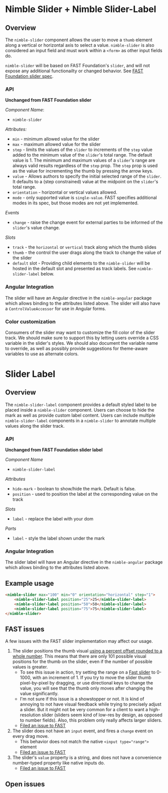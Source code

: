 # Nimble Slider + Nimble Slider-Label

## Overview

The `nimble-slider` component allows the user to move a `thumb` element along a vertical or horizontal axis to select a value. `nimble-slider` is also considered an input field and must work within a `<form>` as other input fields do.

`nimble-slider` will be based on FAST Foundation's `slider`, and will not expose any additional functionailty or changed behavior. See [FAST Foundation slider spec](https://github.com/microsoft/fast/blob/master/packages/web-components/fast-foundation/src/slider/slider.spec.md).

### API

**Unchanged from FAST Foundation slider**

*Component Name*:
- `nimble-slider`

*Attributes:*
- `min` - minimum allowed value for the slider
- `max` - maximum allowed value for the slider
- `step` - limits the values of the `slider` to increments of the `step` value added to the minimum value of the 
`slider`'s total range.  The default value is 1. The minimum and maximum values of a `slider`'s range are always valid results regardless of the `step` prop. The `step` prop is used as the value for incrementing the thumb by pressing the arrow keys.
 - `value` - Allows authors to specify the initial selected range of the `slider`.  It defaults to a (step constrained) value at the midpoint on the `slider`'s total range.
 - `orientation` - horizontal or vertical values allowed.
 - `mode` - only supported value is `single-value`. FAST specifies additional modes in its spec, but those modes are not yet implemented.

*Events*
- `change` - raise the change event for external parties to be informed of the `slider`'s value change.

*Slots*
- `track` - the `horizontal` or `vertical` track along which the thumb slides
- `thumb` - the control the user drags along the track to change the value of the slider
- `default` slot - Providing child elements to the `nimble-slider` will be hosted in the default slot and presented as track labels. See `nimble-slider-label` below.

### Angular Integration

The slider will have an Angular directive in the `nimble-angular` package which allows binding to the attributes listed above. The slider will also have a `ControlValueAccessor` for use in Angular forms.

### Color customization

Consumers of the slider may want to customize the fill color of the slider track. We should make sure to support this by letting users override a CSS variable in the slider's styles. We should also document the variable name to override, as well as possibly provide suggestions for theme-aware variables to use as alternate colors. 

# Slider Label

## Overview

The `nimble-slider-label` component provides a default styled label to be placed inside a `nimble-slider` component. Users can choose to hide the mark as well as provide custom label content. Users can include multiple `nimble-slider-label` components in a `nimble-slider` to annotate multiple values along the slider track.

### API

**Unchanged from FAST Foundation slider label**

*Component Name*
- `nimble-slider-label`

*Attributes*
- `hide-mark` - boolean to show/hide the mark. Default is false.
- `position` - used to position the label at the corresponding value on the track

*Slots*
- `label` - replace the label with your dom

*Parts*
- `label` - style the label shown under the mark


### Angular Integration

The slider label will have an Angular directive in the `nimble-angular` package which allows binding to the attributes listed above.

## Example usage

```html
<nimble-slider max="100" min="0" orientation="horizontal" step="1">
    <nimble-slider-label position="25">25</nimble-slider-label>
    <nimble-slider-label position="50">50</nimble-slider-label>
    <nimble-slider-label position="75">75</nimble-slider-label>
</nimble-slider>
```

## FAST issues

A few issues with the FAST slider implementation may affect our usage.

1. The slider positions the thumb visual [using a percent offset rounded to a whole number](https://github.com/microsoft/fast/blob/eeb625e346a54da4c1f338eb90341a6e2d9ddb83/packages/web-components/fast-foundation/src/slider/slider.ts#L307). This means that there are only 101 possible visual positions for the thumb on the slider, even if the number of possible values is greater.
   * To see this issue in action, try setting the range on a [Fast slider](https://explore.fast.design/components/fast-slider) to 0-1000, with an increment of 1. If you try to move the slider thumb pixel-by-pixel by dragging, or use directional keys to change the value, you will see that the thumb only moves after changing the value significantly.
   * I'm not sure if this issue is a showstopper or not. It is kind of annoying to not have visual feedback while trying to precisely adjust a slider. But it might not be very common for a client to want a high-resolution slider (sliders seem kind of low-res by design, as opposed to number fields). Also, this problem only really affects larger sliders.
   * [Filed an issue to FAST](https://github.com/microsoft/fast/issues/5507)
2. The slider does not have an `input` event, and fires a `change` event on every drag move.
   * This behavior does not match the native `<input type="range">` element
   * [Filed an issue to FAST](https://github.com/microsoft/fast/issues/5508)
3. The slider's `value` property is a string, and does not have a convenience number-typed property like native inputs do.
   * [Filed an issue to FAST](https://github.com/microsoft/fast/issues/5506)

## Open issues
